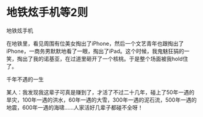 # 地铁炫手机等2则

地铁炫手机 

在地铁里，看见周围有位美女掏出了iPhone，然后一个文艺青年也跟掏出了iPhone，一商务男默默地看了一眼，掏出了iPad。这个时候，我鬼魅狂狷的一笑，掏出了我的诺基亚，在过道里砸开了一个核桃。于是整个场面被我hold住了。 

千年不遇的一生 

某人：我发现我这辈子可真是赚到了，才活了不过二十几年，碰上了50年一遇的旱灾，100年一遇的洪水，60年一遇的大雪，300年一遇的泥石流，500年一遇的地震，600年一遇的海啸……人家活好几辈子都碰不全呀！